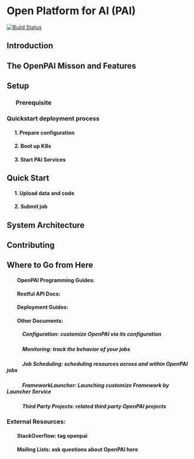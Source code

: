 # Open Platform for AI (PAI)

[![Build Status](https://travis-ci.org/Microsoft/pai.svg?branch=master)](https://travis-ci.org/Microsoft/pai)


## Introduction

## The OpenPAI Misson and Features

## Setup
### &ensp;&ensp;&ensp;Prerequisite

### Quickstart deployment process
#### &ensp;&ensp;&ensp;1. Prepare configuration
#### &ensp;&ensp;&ensp;2. Boot up K8s
#### &ensp;&ensp;&ensp;3. Start PAI Services

## Quick Start
#### &ensp;&ensp;&ensp;1. Upload data and code
#### &ensp;&ensp;&ensp;2. Submit job

## System Architecture

## Contributing

## Where to Go from Here

#### &ensp;&ensp;&ensp;&ensp;OpenPAI Programming Guides:
#### &ensp;&ensp;&ensp;&ensp;Restful API Docs:
#### &ensp;&ensp;&ensp;&ensp;Deployment Guides:
#### &ensp;&ensp;&ensp;&ensp;Other Documents:
##### &ensp;&ensp;&ensp;&ensp;&ensp;&ensp;Configuration: customize OpenPAI via its configuration 
##### &ensp;&ensp;&ensp;&ensp;&ensp;&ensp;Monitoring: track the behavior of your jobs
##### &ensp;&ensp;&ensp;&ensp;&ensp;&ensp;Job Scheduling: scheduling resources across and within OpenPAI jobs
##### &ensp;&ensp;&ensp;&ensp;&ensp;&ensp;FrameworkLauncher: Launching customize Framework by Launcher Service
##### &ensp;&ensp;&ensp;&ensp;&ensp;&ensp;Third Party Projects: related third party OpenPAI projects

### External Resources:
#### &ensp;&ensp;&ensp;&ensp;StackOverflow: tag openpai
#### &ensp;&ensp;&ensp;&ensp;Mailing Lists: ask questions about OpenPAI here